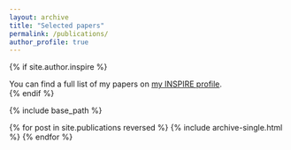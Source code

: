 ```yaml
---
layout: archive
title: "Selected papers"
permalink: /publications/
author_profile: true
---
```


{% if site.author.inspire %}
  <div class="wordwrap">You can find a full list of my papers on <a href="{{site.author.inspire}}">my INSPIRE profile</a>.</div>
{% endif %}

{% include base_path %}

{% for post in site.publications reversed %}
  {% include archive-single.html %}
{% endfor %}
